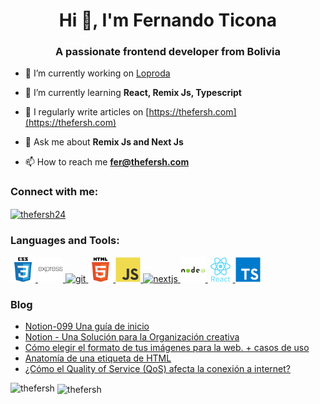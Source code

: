 <h1 align="center">Hi 👋, I'm Fernando Ticona</h1>
<h3 align="center">A passionate frontend developer from Bolivia</h3>



- 🔭 I’m currently working on [Loproda](https://loproda.com)

- 🌱 I’m currently learning **React, Remix Js, Typescript**

- 📝 I regularly write articles on [https://thefersh.com](https://thefersh.com)

- 💬 Ask me about **Remix Js and Next Js**

- 📫 How to reach me **fer@thefersh.com**

<h3 align="left">Connect with me:</h3>
<p align="left">
<a href="https://twitter.com/thefersh24" target="blank"><img align="center" src="https://raw.githubusercontent.com/rahuldkjain/github-profile-readme-generator/master/src/images/icons/Social/twitter.svg" alt="thefersh24" height="30" width="40" /></a>
</p>

<h3 align="left">Languages and Tools:</h3>
<p align="left"> <a href="https://www.w3schools.com/css/" target="_blank" rel="noreferrer"> <img src="https://raw.githubusercontent.com/devicons/devicon/master/icons/css3/css3-original-wordmark.svg" alt="css3" width="40" height="40"/> </a> <a href="https://expressjs.com" target="_blank" rel="noreferrer"> <img src="https://raw.githubusercontent.com/devicons/devicon/master/icons/express/express-original-wordmark.svg" alt="express" width="40" height="40"/> </a> <a href="https://git-scm.com/" target="_blank" rel="noreferrer"> <img src="https://www.vectorlogo.zone/logos/git-scm/git-scm-icon.svg" alt="git" width="40" height="40"/> </a> <a href="https://www.w3.org/html/" target="_blank" rel="noreferrer"> <img src="https://raw.githubusercontent.com/devicons/devicon/master/icons/html5/html5-original-wordmark.svg" alt="html5" width="40" height="40"/> </a> <a href="https://developer.mozilla.org/en-US/docs/Web/JavaScript" target="_blank" rel="noreferrer"> <img src="https://raw.githubusercontent.com/devicons/devicon/master/icons/javascript/javascript-original.svg" alt="javascript" width="40" height="40"/> </a> <a href="https://nextjs.org/" target="_blank" rel="noreferrer"> <img src="https://cdn.worldvectorlogo.com/logos/nextjs-2.svg" alt="nextjs" width="40" height="40"/> </a> <a href="https://nodejs.org" target="_blank" rel="noreferrer"> <img src="https://raw.githubusercontent.com/devicons/devicon/master/icons/nodejs/nodejs-original-wordmark.svg" alt="nodejs" width="40" height="40"/> </a> <a href="https://reactjs.org/" target="_blank" rel="noreferrer"> <img src="https://raw.githubusercontent.com/devicons/devicon/master/icons/react/react-original-wordmark.svg" alt="react" width="40" height="40"/> </a> <a href="https://www.typescriptlang.org/" target="_blank" rel="noreferrer"> <img src="https://raw.githubusercontent.com/devicons/devicon/master/icons/typescript/typescript-original.svg" alt="typescript" width="40" height="40"/> </a> </p>

### Blog
- [Notion-099 Una guía de inicio](https://www.thefersh.com/blog/notion-099-una-guia-de-inicio/)
- [Notion - Una Solución para la Organización creativa](https://www.thefersh.com/blog/notion---una-solucion-para-la-organizacion-creativa/)
- [Cómo elegir el formato de tus imágenes para la web. + casos de uso](https://www.thefersh.com/blog/como-elegir-el-formato-de-tus-imagenes-para-la-web/)
- [Anatomía de una etiqueta de HTML](https://www.thefersh.com/blog/html-anatomia-de-una-etiqueta-html/)
- [¿Cómo el Quality of Service (QoS) afecta la conexión a internet?](https://www.thefersh.com/blog/quality-of-service/)

<p><img align="left" src="https://github-readme-stats.vercel.app/api/top-langs?username=thefersh&show_icons=true&locale=en&layout=compact" alt="thefersh" /></p>

<p>&nbsp;<img align="center" src="https://github-readme-stats.vercel.app/api?username=thefersh&show_icons=true&locale=en" alt="thefersh" /></p>
